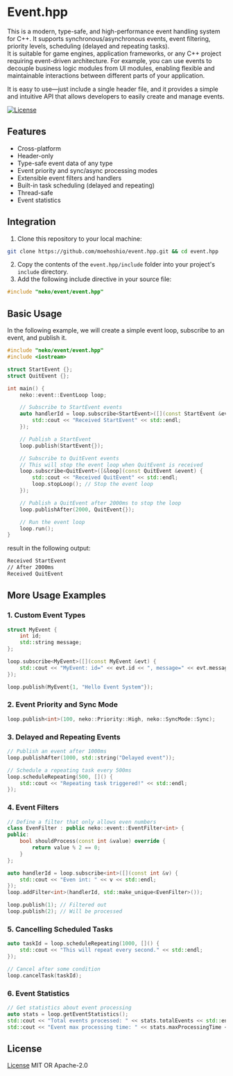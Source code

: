 # Event.hpp

This is a modern, type-safe, and high-performance event handling system for C++. It supports synchronous/asynchronous events, event filtering, priority levels, scheduling (delayed and repeating tasks).  
It is suitable for game engines, application frameworks, or any C++ project requiring event-driven architecture. For example, you can use events to decouple business logic modules from UI modules, enabling flexible and maintainable interactions between different parts of your application.  

It is easy to use—just include a single header file, and it provides a simple and intuitive API that allows developers to easily create and manage events.

[![License](https://img.shields.io/badge/License-MIT%20OR%20Apache--2.0-blue.svg)](./LICENSE)


## Features

- Cross-platform
- Header-only
- Type-safe event data of any type
- Event priority and sync/async processing modes
- Extensible event filters and handlers
- Built-in task scheduling (delayed and repeating)
- Thread-safe
- Event statistics

## Integration

1. Clone this repository to your local machine:

```sh
git clone https://github.com/moehoshio/event.hpp.git && cd event.hpp
```

2. Copy the contents of the `event.hpp/include` folder into your project's `include` directory.
3. Add the following include directive in your source file:

```cpp
#include "neko/event/event.hpp"
```

## Basic Usage

In the following example, we will create a simple event loop, subscribe to an event, and publish it.

```cpp
#include "neko/event/event.hpp"
#include <iostream>

struct StartEvent {};
struct QuitEvent {};

int main() {
    neko::event::EventLoop loop;

    // Subscribe to StartEvent events
    auto handlerId = loop.subscribe<StartEvent>([](const StartEvent &event) {
        std::cout << "Received StartEvent" << std::endl;
    });

    // Publish a StartEvent
    loop.publish(StartEvent{});

    // Subscribe to QuitEvent events
    // This will stop the event loop when QuitEvent is received
    loop.subscribe<QuitEvent>([&loop](const QuitEvent &event) {
        std::cout << "Received QuitEvent" << std::endl;
        loop.stopLoop(); // Stop the event loop
    });

    // Publish a QuitEvent after 2000ms to stop the loop
    loop.publishAfter(2000, QuitEvent{});

    // Run the event loop
    loop.run();
}
```

result in the following output:

``` sh
Received StartEvent
// After 2000ms
Received QuitEvent
```

## More Usage Examples

### 1. Custom Event Types

```cpp
struct MyEvent {
    int id;
    std::string message;
};

loop.subscribe<MyEvent>([](const MyEvent &evt) {
    std::cout << "MyEvent: id=" << evt.id << ", message=" << evt.message << std::endl;
});

loop.publish(MyEvent{1, "Hello Event System"});
```

### 2. Event Priority and Sync Mode

```cpp
loop.publish<int>(100, neko::Priority::High, neko::SyncMode::Sync);
```

### 3. Delayed and Repeating Events

```cpp
// Publish an event after 1000ms
loop.publishAfter(1000, std::string("Delayed event"));

// Schedule a repeating task every 500ms
loop.scheduleRepeating(500, []() {
    std::cout << "Repeating task triggered!" << std::endl;
});
```

### 4. Event Filters

```cpp
// Define a filter that only allows even numbers
class EvenFilter : public neko::event::EventFilter<int> {
public:
    bool shouldProcess(const int &value) override {
        return value % 2 == 0;
    }
};

auto handlerId = loop.subscribe<int>([](const int &v) {
    std::cout << "Even int: " << v << std::endl;
});
loop.addFilter<int>(handlerId, std::make_unique<EvenFilter>());

loop.publish(1); // Filtered out
loop.publish(2); // Will be processed
```

### 5. Cancelling Scheduled Tasks

```cpp
auto taskId = loop.scheduleRepeating(1000, []() {
    std::cout << "This will repeat every second." << std::endl;
});

// Cancel after some condition
loop.cancelTask(taskId);
```

### 6. Event Statistics

```cpp
// Get statistics about event processing
auto stats = loop.getEventStatistics();
std::cout << "Total events processed: " << stats.totalEvents << std::endl;
std::cout << "Event max processing time: " << stats.maxProcessingTime << "ms" << std::endl;
```

## License

[License](./LICENSE) MIT OR Apache-2.0
